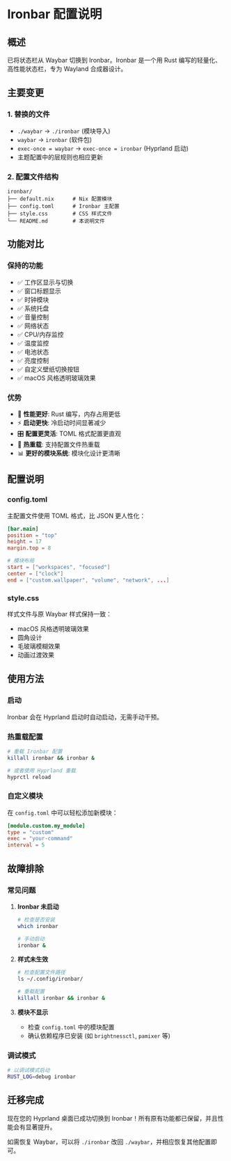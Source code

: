 # Ironbar 配置说明

## 概述

已将状态栏从 Waybar 切换到 Ironbar。Ironbar 是一个用 Rust 编写的轻量化、高性能状态栏，专为 Wayland 合成器设计。

## 主要变更

### 1. 替换的文件
- `./waybar` → `./ironbar` (模块导入)
- `waybar` → `ironbar` (软件包)
- `exec-once = waybar` → `exec-once = ironbar` (Hyprland 启动)
- 主题配置中的层规则也相应更新

### 2. 配置文件结构
```
ironbar/
├── default.nix      # Nix 配置模块
├── config.toml      # Ironbar 主配置
├── style.css        # CSS 样式文件
└── README.md        # 本说明文件
```

## 功能对比

### 保持的功能
- ✅ 工作区显示与切换
- ✅ 窗口标题显示
- ✅ 时钟模块
- ✅ 系统托盘
- ✅ 音量控制
- ✅ 网络状态
- ✅ CPU/内存监控
- ✅ 温度监控
- ✅ 电池状态
- ✅ 亮度控制
- ✅ 自定义壁纸切换按钮
- ✅ macOS 风格透明玻璃效果

### 优势
- 🚀 **性能更好**: Rust 编写，内存占用更低
- ⚡ **启动更快**: 冷启动时间显著减少
- 🎛️ **配置更灵活**: TOML 格式配置更直观
- 🔧 **热重载**: 支持配置文件热重载
- 📊 **更好的模块系统**: 模块化设计更清晰

## 配置说明

### config.toml
主配置文件使用 TOML 格式，比 JSON 更人性化：

```toml
[bar.main]
position = "top"
height = 17
margin.top = 8

# 模块布局
start = ["workspaces", "focused"]
center = ["clock"]
end = ["custom.wallpaper", "volume", "network", ...]
```

### style.css
样式文件与原 Waybar 样式保持一致：
- macOS 风格透明玻璃效果
- 圆角设计
- 毛玻璃模糊效果
- 动画过渡效果

## 使用方法

### 启动
Ironbar 会在 Hyprland 启动时自动启动，无需手动干预。

### 热重载配置
```bash
# 重载 Ironbar 配置
killall ironbar && ironbar &

# 或者使用 Hyprland 重载
hyprctl reload
```

### 自定义模块
在 `config.toml` 中可以轻松添加新模块：

```toml
[module.custom.my_module]
type = "custom"
exec = "your-command"
interval = 5
```

## 故障排除

### 常见问题

1. **Ironbar 未启动**
   ```bash
   # 检查是否安装
   which ironbar
   
   # 手动启动
   ironbar &
   ```

2. **样式未生效**
   ```bash
   # 检查配置文件路径
   ls ~/.config/ironbar/
   
   # 重载配置
   killall ironbar && ironbar &
   ```

3. **模块不显示**
   - 检查 `config.toml` 中的模块配置
   - 确认依赖程序已安装 (如 `brightnessctl`, `pamixer` 等)

### 调试模式
```bash
# 以调试模式启动
RUST_LOG=debug ironbar
```

## 迁移完成

现在您的 Hyprland 桌面已成功切换到 Ironbar！所有原有功能都已保留，并且性能会有显著提升。

如需恢复 Waybar，可以将 `./ironbar` 改回 `./waybar`，并相应恢复其他配置即可。
